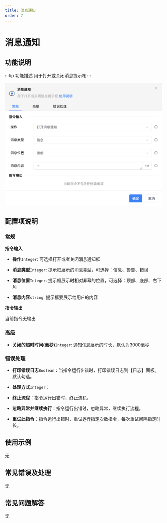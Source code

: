 ```yaml
---
title: 消息通知
order: 7
---
```


# 消息通知

## 功能说明

:::tip 功能描述
用于打开或关闭消息提示框
:::

![消息通知](../../../assets/消息通知_command.png)

## 配置项说明

### 常规

**指令输入**

- **操作**`Integer`: 可选择打开或者关闭消息通知框

- **消息类型**`Integer`: 提示框展示的消息类型，可选择：信息、警告、错误

- **消息位置**`Integer`: 提示框展示时相对屏幕的位置，可选择：顶部、底部、右下角

- **消息内容**`string`: 提示框要展示给用户的内容


**指令输出**

当前指令无输出

### 高级

- **关闭的超时时间(毫秒)**`Integer`: 通知信息展示的时长，默认为3000毫秒

### 错误处理

- **打印错误日志**`Boolean`：当指令运行出错时，打印错误日志到【日志】面板。默认勾选。

- **处理方式**`Integer`：

 - **终止流程**：指令运行出错时，终止流程。

 - **忽略异常并继续执行**：指令运行出错时，忽略异常，继续执行流程。

 - **重试此指令**：指令运行出错时，重试运行指定次数指令，每次重试间隔指定时长。

## 使用示例
无

## 常见错误及处理

无

## 常见问题解答

无

